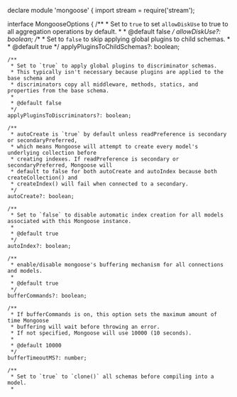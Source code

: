 declare module 'mongoose' {
  import stream = require('stream');

  interface MongooseOptions {
    /**
     * Set to `true` to set `allowDiskUse` to true to all aggregation operations by default.
     *
     * @default false
     */
    allowDiskUse?: boolean;
    /**
     * Set to `false` to skip applying global plugins to child schemas.
     *
     * @default true
     */
    applyPluginsToChildSchemas?: boolean;

    /**
     * Set to `true` to apply global plugins to discriminator schemas.
     * This typically isn't necessary because plugins are applied to the base schema and
     * discriminators copy all middleware, methods, statics, and properties from the base schema.
     *
     * @default false
     */
    applyPluginsToDiscriminators?: boolean;

    /**
     * autoCreate is `true` by default unless readPreference is secondary or secondaryPreferred,
     * which means Mongoose will attempt to create every model's underlying collection before
     * creating indexes. If readPreference is secondary or secondaryPreferred, Mongoose will
     * default to false for both autoCreate and autoIndex because both createCollection() and
     * createIndex() will fail when connected to a secondary.
     */
    autoCreate?: boolean;

    /**
     * Set to `false` to disable automatic index creation for all models associated with this Mongoose instance.
     *
     * @default true
     */
    autoIndex?: boolean;

    /**
     * enable/disable mongoose's buffering mechanism for all connections and models.
     *
     * @default true
     */
    bufferCommands?: boolean;

    /**
     * If bufferCommands is on, this option sets the maximum amount of time Mongoose
     * buffering will wait before throwing an error.
     * If not specified, Mongoose will use 10000 (10 seconds).
     *
     * @default 10000
     */
    bufferTimeoutMS?: number;

    /**
     * Set to `true` to `clone()` all schemas before compiling into a model.
     *